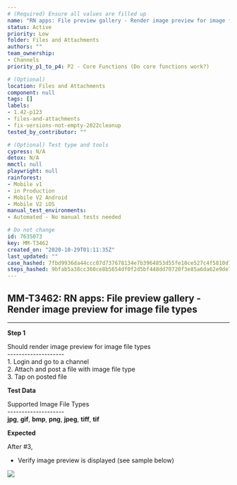 ```yaml
---
# (Required) Ensure all values are filled up
name: "RN apps: File preview gallery - Render image preview for image file types"
status: Active
priority: Low
folder: Files and Attachments
authors: ""
team_ownership: 
- Channels
priority_p1_to_p4: P2 - Core Functions (Do core functions work?)

# (Optional)
location: Files and Attachments
component: null
tags: []
labels: 
- 1.42-p123
- files-and-attachments
- fix-versions-not-empty-2022cleanup
tested_by_contributor: ""

# (Optional) Test type and tools
cypress: N/A
detox: N/A
mmctl: null
playwright: null
rainforest: 
- Mobile v1
- in Production
- Mobile V2 Android
- Mobile V2 iOS
manual_test_environments: 
- Automated - No manual tests needed

# Do not change
id: 7635073
key: MM-T3462
created_on: "2020-10-29T01:11:35Z"
last_updated: ""
case_hashed: 7fbd9936da44ccc07d737678134e7b3964853d55fe10ce527c4f5810d7362729af2ba3893ae1639d4411021fa9cd97c1
steps_hashed: 9bfab5a38cc360ce8b5654df0f2d5bf448dd70720f3e85a6da62e9de752b326d0cdb33cbc4daccef8a647aefd4eced81
---
```


<!-- (Auto-generated) Based on frontmatter's "key" and "name" -->

## MM-T3462: RN apps: File preview gallery - Render image preview for image file types

---

**Step 1**

Should render image preview for image file types\
\--------------------\
1\. Login and go to a channel\
2\. Attach and post a file with image file type\
3\. Tap on posted file

**Test Data**

Supported Image File Types\
\--------------------\
**jpg**, **gif**, **bmp**, **png**, **jpeg**, **tiff**, **tif**

**Expected**

After #3,

- Verify image preview is displayed (see sample below)

![](https://cloudfront.tm4j.smartbear.com/tenant/ad722c15-e2a6-3788-82f3-92f99221f446/project/10302/embedded-f3277290f945470c4add5d21ef3dc7ca7b74388fc7152bfb6b99ae58c66a95a8-1604003953166-IMG_0298.PNG)
